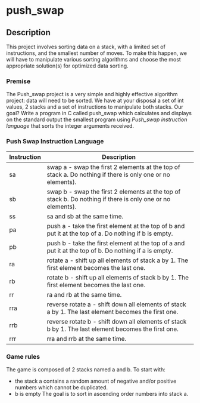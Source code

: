 # push_swap
## Description
This project involves sorting data on a stack, with a limited set of instructions, and the smallest number of moves.
To make this happen, we will have to manipulate various sorting algorithms and choose the most appropriate solution(s) for optimized data sorting.

### Premise
The Push_swap project is a very simple and highly effective algorithm project: data will
need to be sorted. We have at your disposal a set of int values, 2 stacks and a set of instructions to manipulate both stacks.
Our goal? Write a program in C called push_swap which calculates and displays on the standard output the smallest program using *Push_swap instruction language* that
sorts the integer arguments received.

### Push Swap Instruction Language
| Instruction | Description |
| ----------- | ----------- |
| sa | swap a - swap the first 2 elements at the top of stack a. Do nothing if there is only one or no elements). |
| sb | swap b - swap the first 2 elements at the top of stack b. Do nothing if there is only one or no elements). |
| ss | sa and sb at the same time. |
| pa | push a - take the first element at the top of b and put it at the top of a. Do nothing if b is empty. |
| pb | push b - take the first element at the top of a and put it at the top of b. Do nothing if a is empty. |
| ra | rotate a - shift up all elements of stack a by 1. The first element becomes the last one. |
| rb | rotate b - shift up all elements of stack b by 1. The first element becomes the last one. |
| rr | ra and rb at the same time. |
| rra | reverse rotate a - shift down all elements of stack a by 1. The last element becomes the first one. |
| rrb | reverse rotate b - shift down all elements of stack b by 1. The last element becomes the first one. |
| rrr | rra and rrb at the same time. |

### Game rules
The game is composed of 2 stacks named a and b.
To start with:
 - the stack a contains a random amount of negative and/or positive numbers
   which cannot be duplicated.
 - b is empty
The goal is to sort in ascending order numbers into stack a.
